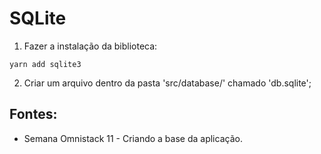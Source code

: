 # SQLite 

1. Fazer a instalação da biblioteca:
```
yarn add sqlite3
```

2. Criar um arquivo dentro da pasta 'src/database/' chamado 'db.sqlite';


## Fontes:
- Semana Omnistack 11 - Criando a base da aplicação.